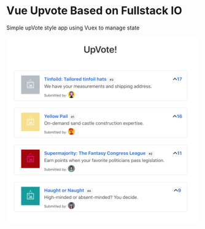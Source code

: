 # Vue Upvote Based on Fullstack IO
Simple upVote style app using Vuex to manage state

![upVote](https://github.com/kevin-prendergast/vue-vuex/blob/master/upVote1.png)

